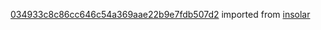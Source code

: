 [034933c8c86cc646c54a369aae22b9e7fdb507d2](https://github.com/insolar/insolar/commit/034933c8c86cc646c54a369aae22b9e7fdb507d2) imported from [insolar](https://github.com/insolar/insolar)
